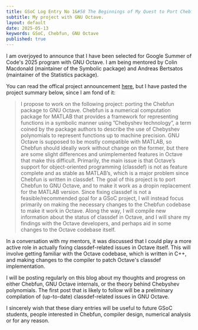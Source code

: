 ```yaml
---
title: GSoC Log Entry No 1&#58 The Beginnings of My Quest to Port Chebfun 
subtitle: My project with GNU Octave.
layout: default
date: 2025-05-13
keywords: GSoC, Chebfun, GNU Octave 
published: true
---
```


I am overjoyed to announce that I have been selected for Google Summer of Code's 2025 program with GNU Octave.
I am being mentored by Colin Macdonald (maintainer of the Symbolic package) and Andreas Bertsatos (maintainer of the Statistics package).

You can read the offical project announcement <a href='https://summerofcode.withgoogle.com/programs/2025/projects/6xbfUWnM' target='_blank'>here</a>, but I have pasted the project summary below, since I am fond of it:

> I propose to work on the following project: porting the Chebfun package to GNU Octave. Chebfun is a numerical computation package for MATLAB that provides a framework for representing functions in a symbolic manner using ”Chebyshev technology”, a term coined by the package authors to describe the use of Chebyshev polynomials to represent functions up to machine precision. GNU Octave is supposed to be mostly compatible with MATLAB, so Chebfun should ideally work without change on the former, but there are some slight differences and unimplemented features in Octave that make this difficult. Primarily, the main issue is that Octave’s support for object-oriented programming (classdef) is not as feature complete and as stable as MATLAB’s, which is a major problem since Chebfun is written in classdef. The goal of this project is to port Chebfun to GNU Octave, and to make it work as a dropin replacement for the MATLAB version. Since fixing classdef is not a feasible/recommended goal for a GSoC project, I will instead focus primarily on making the necessary changes to the Chebfun codebase to make it work in Octave. Along the way, I will compile new information about the status of classdef in Octave, and I will share my findings with the Octave developers, and perhaps aid in some changes to the Octave codebase itself.

In a conversation with my mentors, it was discussed that I could play a more active role in actually fixing classdef-related issues in Octave itself.
This will involve getting familiar with the Octave codebase, which is written in C++, and making changes to the compiler to patch Octave's classdef implementation.

I will be posting regularly on this blog about my thoughts and progress on either Chebfun, GNU Octave internals, or the theory behind Chebyshev polynomials.
The first post that is likely to follow will be a preliminary compilation of (up-to-date) classdef-related issues in GNU Octave.

I sincerely wish that these diary entries will be useful to future GSoC students, people interested in Chebfun, compiler design, numerical analysis or for any reason. 

